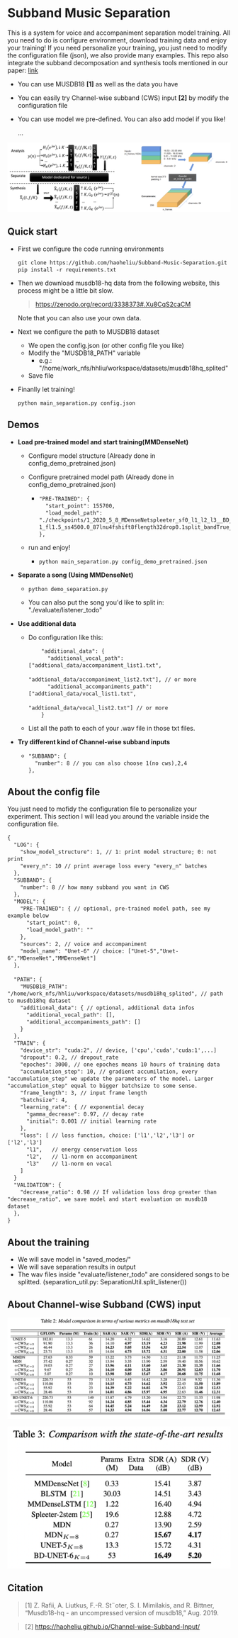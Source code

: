 # Subband Music Separation

This is a system for voice and accompaniment separation model training. All you need to do is configure environment, download training data and enjoy your training! If you need personalize your training, you just need to modify the configuration file (json), we also provide many examples. This repo also integrate the subband decomposation and synthesis tools mentioned in our paper: [link](https://haoheliu.github.io/Channel-wise-Subband-Input/resources/paper/Paper-Channel-wise%20Subband%20Input%20for%20Better%20Voice%20and%20Accompaniment%20Separation%20on%20High%20Resolution%20Music.pdf) 

- You can use MUSDB18 **[1]** as well as the data you have

- You can easily try  Channel-wise subband (CWS) input **[2]** by modify the configuration file

- You can use model we pre-defined. You can also add model if you like!

  ...

![subband](./pics/subband.png)

## Quick start

- First we configure the code running environments

  ```shell
  git clone https://github.com/haoheliu/Subband-Music-Separation.git
  pip install -r requirements.txt
  ```

- Then we download musdb18-hq data from the following website, this process might be a little bit slow.

  >  https://zenodo.org/record/3338373#.Xu8CqS2caCM

  Note that you can also use your own data.

- Next we configure the path to MUSDB18 dataset

  - We open the config.json (or other config file you like)
  - Modify the "MUSDB18_PATH" variable
    - e.g.: "/home/work_nfs/hhliu/workspace/datasets/musdb18hq_splited"
  - Save file

- Finanlly let training! 

  ```shell
  python main_separation.py config.json
  ```

## Demos

- **Load pre-trained model and start training(MMDenseNet)**

  - Configure model structure (Already done in config_demo_pretrained.json)

  - Configure pretrained model path (Already done in config_demo_pretrained.json)

    - ```
      "PRE-TRAINED": {
        "start_point": 155700,
        "load_model_path": "./checkpoints/1_2020_5_8_MDenseNetspleeter_sf0_l1_l2_l3__BD_False_lr001_bs16-1_fl1.5_ss4500.0_87lnu4fshift8flength32drop0.1split_bandTrue_8"
      },
      ```

  - run and enjoy! 

    - ```shell
      python main_separation.py config_demo_pretrained.json
      ```

- **Separate a song (Using MMDenseNet)**

  - ```shell
    python demo_separation.py
    ```

  - You can also put the song you'd like to split in: "./evaluate/listener_todo"

- **Use additional data**

  - Do configuration like this:

    ```
        "additional_data": {
          "additional_vocal_path": ["addtional_data/accompaniment_list1.txt",
                                    "addtional_data/accompaniment_list2.txt"], // or more
          "additional_accompaniments_path": ["addtional_data/vocal_list1.txt",
                                             "addtional_data/vocal_list2.txt"] // or more
        }
    ```

  - List all the path to each of your .wav file in those txt files.

- **Try different kind of Channel-wise subband inputs**

  - ```
    "SUBBAND": {
      "number": 8 // you can also choose 1(no cws),2,4
    },
    ```

## About the config file

You just need to mofidy the configuration file to personalize your experiment. This section I will lead you around the variable inside the configuration file.

```
{
  "LOG": {
    "show_model_structure": 1, // 1: print model structure; 0: not print
    "every_n": 10 // print average loss every "every_n" batches
  },
  "SUBBAND": {
    "number": 8 // how many subband you want in CWS
  },
  "MODEL": {
    "PRE-TRAINED": { // optional, pre-trained model path, see my example below
      "start_point": 0, 
      "load_model_path": ""
    },
    "sources": 2, // voice and accompaniment
    "model_name": "Unet-6" // choice: ["Unet-5","Unet-6","MDenseNet","MMDenseNet"]
  },
  
  "PATH": {
    "MUSDB18_PATH": "/home/work_nfs/hhliu/workspace/datasets/musdb18hq_splited", // path to musdb18hq dataset
    "additional_data": { // optional, additional data infos
      "additional_vocal_path": [],
      "additional_accompaniments_path": []
    }
  },
  "TRAIN": {
    "device_str": "cuda:2", // device, ['cpu','cuda','cuda:1',...]
    "dropout": 0.2, // dropout_rate
    "epoches": 3000, // one epoches means 10 hours of training data
    "accumulation_step": 10, // gradient accumilation, every "accumulation_step" we update the parameters of the model. Larger "accumulation_step" equal to bigger batchsize to some sense.
    "frame_length": 3, // input frame length
    "batchsize": 4, 
    "learning_rate": { // exponential decay
      "gamma_decrease": 0.97, // decay rate
      "initial": 0.001 // initial learning rate
    },
    "loss": [ // loss function, choice: ['l1','l2','l3'] or ['l2','l3']
      "l1",   // energy conservation loss
      "l2",   // l1-norm on accompaniment
      "l3"    // l1-norm on vocal
    ]
  }
  "VALIDATION": {
    "decrease_ratio": 0.98 // If validation loss drop greater than "decrease_ratio", we save model and start evaluation on musdb18 dataset
  },
}
```



## About the training 

- We will save model in "saved_modes/"
- We will save separation results in output 
- The wav files inside "evaluate/listener_todo" are considered songs to be splitted. (separation_util.py: SeparationUtil.split_listener())

## About Channel-wise Subband (CWS) input

![tab2](./pics/tab2.png)

![tab3-sota](./pics/tab3-sota.png)

## Citation

>  [1] Z. Rafii, A. Liutkus, F.-R. St¨oter, S. I. Mimilakis, and R. Bittner, “Musdb18-hq - an uncompressed version of musdb18,” Aug. 2019.

> [2] https://haoheliu.github.io/Channel-wise-Subband-Input/